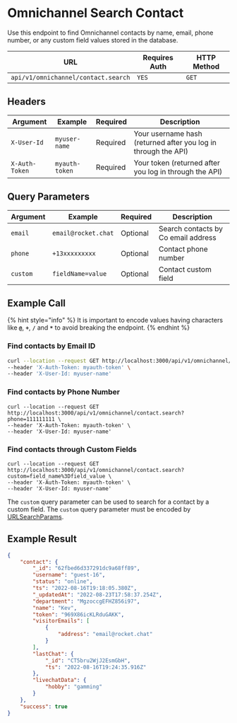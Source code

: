# Omnichannel Search Contact

Use this endpoint to find Omnichannel contacts by name, email, phone number, or any custom field values stored in the database.

| URL                                 | Requires Auth | HTTP Method |
| ----------------------------------- | ------------- | ----------- |
| `api/v1/omnichannel/contact.search` | `YES`         | `GET`       |

## Headers

| Argument       | Example        | Required | Description                                                    |
| -------------- | -------------- | -------- | -------------------------------------------------------------- |
| `X-User-Id`    | `myuser-name`  | Required | Your username hash (returned after you log in through the API) |
| `X-Auth-Token` | `myauth-token` | Required | Your token (returned after you log in through the API)         |

## Query Parameters

| Argument | Example             | Required | Description                         |
| -------- | ------------------- | -------- | ----------------------------------- |
| `email`  | `email@rocket.chat` | Optional | Search contacts by Co email address |
| `phone`  | `+13xxxxxxxxx`      | Optional | Contact phone number                |
| `custom` | `fieldName=value`   | Optional | Contact custom field                |

## Example Call

{% hint style="info" %}
It is important to encode values having characters like **`@`**, **`+`**, **`/`** and **`*`** to avoid breaking the endpoint.
{% endhint %}



### Find contacts by Email ID&#x20;

```bash
curl --location --request GET http://localhost:3000/api/v1/omnichannel/contact.search?email=email@rocket.chat \
--header 'X-Auth-Token: myauth-token' \
--header 'X-User-Id: myuser-name'
```

### Find contacts by Phone Number&#x20;

```url
curl --location --request GET http://localhost:3000/api/v1/omnichannel/contact.search?phone=111111111 \
--header 'X-Auth-Token: myauth-token' \
--header 'X-User-Id: myuser-name'
```

### Find contacts through Custom Fields

```
curl --location --request GET http://localhost:3000/api/v1/omnichannel/contact.search?custom=field_name%3Dfield_value \
--header 'X-Auth-Token: myauth-token' \
--header 'X-User-Id: myuser-name'
```

The `custom` query parameter can be used to search for a contact by a custom field. The `custom` query parameter must be encoded by [URLSearchParams](https://developer.mozilla.org/en-US/docs/Web/API/URLSearchParams).

## Example Result

```json
{
    "contact": {
        "_id": "62fbed6d337291dc9a68ff89",
        "username": "guest-16",
        "status": "online",
        "ts": "2022-08-16T19:18:05.380Z",
        "_updatedAt": "2022-08-23T17:58:37.254Z",
        "department": "MgzoccgEFHZ856i97",
        "name": "Kev",
        "token": "969X86icKLRduGAKK",
        "visitorEmails": [
            {
                "address": "email@rocket.chat"
            }
        ],
        "lastChat": {
            "_id": "CT5bru2WjJ2EsmGbH",
            "ts": "2022-08-16T19:24:35.916Z"
        },
        "livechatData": {
            "hobby": "gamming"
        }
    },
    "success": true
}
```
